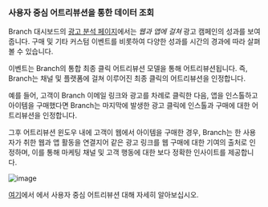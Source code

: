 ### 사용자 중심 어트리뷰션을 통한 데이터 조회

Branch 대시보드의 [광고 분석 페이지](https://dashboard.branch.io/ads/analytics)에서는 *웹과 앱에 걸쳐* 광고 캠페인의 성과를 보여줍니다. 구매 및 기타 커스텀 이벤트를 비롯하여 다양한 성과를 시간의 경과에 따라 살펴볼 수 있습니다.

이벤트는 Branch의 통합 최종 클릭 어트리뷰션 모델을 통해 어트리뷰션됩니다. 즉, Branch는 채널 및 플랫폼에 걸쳐 이루어진 최종 클릭의 어트리뷰션을 인정합니다.

예를 들어, 고객이 Branch 이메일 링크와 광고를 차례로 클릭한 다음, 앱을 인스톨하고 아이템을 구매했다면 Branch는 마지막에 발생한 광고 클릭에 인스톨과 구매에 대한 어트리뷰션을 인정합니다.

그후 어트리뷰션 윈도우 내에 고객이 웹에서 아이템을 구매한 경우, Branch는 한 사용자가 취한 웹과 앱 활동을 연결지어 같은 광고 링크를 웹 구매에 대한 기여의 출처로 인정하며, 이를 통해 마케팅 채널 및 고객 행동에 대한 보다 정확한 인사이트를 제공합니다.

![image](/_assets/img/pages/deep-linked-ads/branch-universal-ads/install-by-secondary-pub.png)

[여기](/dashboard/people-based-attribution/)에서 에서 사용자 중심 어트리뷰션 대해 자세히 알아보십시오.

